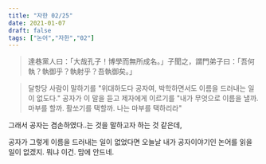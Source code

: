 ```yaml
---
title: "자한 02/25"
date: 2021-01-07
draft: false
tags: ["논어","자한","02"]
---
```


> 達巷黨人曰：「大哉孔子！博學而無所成名。」子聞之，謂門弟子曰：「吾何執？執御乎？執射乎？吾執御矣。」

> 달항당 사람이 말하기를 "위대하도다 공자여, 박학하면서도 이름을 드러내는 일이 없도다." 공자가 이 말을 듣고 제자에게 이르기를 "내가 무엇으로 이름을 낼까. 마부를 할까. 활쏘기를 택할까. 나는 마부를 택하리라"

그래서 공자는 겸손하였다..는 것을 말하고자 하는 것 같은데,

공자가 그렇게 이름을 드러내는 일이 없었다면 오늘날 내가 공자이야기인 논어를 읽을 일이 없겠지. 뭐냐 이건. 맘에 안드네.

